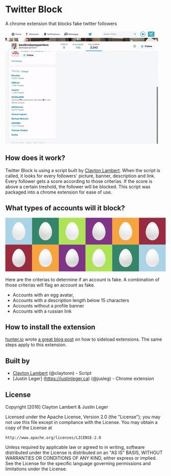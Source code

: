 # Twitter Block
A chrome extension that blocks fake twitter followers

![demo](res/gif.gif)

## How does it work?

Twitter Block is using a script built by [Clayton Lambert](https://claytonn.com/). When the script is called, it looks for every followers' picture, banner, description and link. Every follower gets a score according to those criterias. If the score is above a certain treshold, the follower will be blocked. This script was packaged into a chrome extension for ease of use.

## What types of accounts will it block?

![twitter eggs](res/twitter-egg-medley-stacked.png)

Here are the criterias to determine if an account is fake. A combination of those criterias will flag an account as fake.

- Accounts with an egg avatar,
- Accounts with a description length below 15 characters
- Accounts without a profile banner
- Accounts with a russian link

## How to install the extension

[hunter.io](https://hunter.io) wrote [a great blog post](https://blog.hunter.io/install-chrome-extension-manually/) on how to sideload extensions. The same steps apply to this extension.

## Built by

- [Clayton Lambert](https://claytonn.com/) (@claytonn) - Script
- [Justin Leger] (https://justinleger.ca) (@jusleg) - Chrome extension

## License

Copyright [2016] Clayton Lambert & Justin Leger

Licensed under the Apache License, Version 2.0 (the "License");
you may not use this file except in compliance with the License.
You may obtain a copy of the License at

    http://www.apache.org/licenses/LICENSE-2.0

Unless required by applicable law or agreed to in writing, software
distributed under the License is distributed on an "AS IS" BASIS,
WITHOUT WARRANTIES OR CONDITIONS OF ANY KIND, either express or implied.
See the License for the specific language governing permissions and
limitations under the License.
